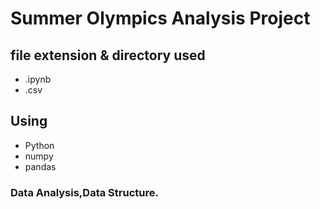 # Summer Olympics Analysis Project
## file extension & directory used
- .ipynb
- .csv
## Using
- Python 
- numpy
- pandas
### Data Analysis,Data Structure.
